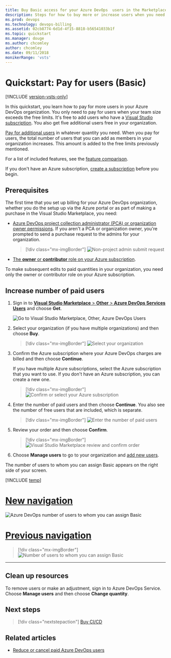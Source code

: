 ```yaml
---
title: Buy Basic access for your Azure DevOps  users in the Marketplace
description: Steps for how to buy more or increase users when you need more than the free amount via the Visual Studio Marketplace
ms.prod: devops
ms.technology: devops-billing
ms.assetid: 02cb8774-6d1d-4f15-8818-b56541033b1f
ms.topic: quickstart
ms.manager: douge
ms.author: chcomley
author: chcomley
ms.date: 09/11/2018
monikerRange: 'vsts'
---
```


# Quickstart: Pay for users (Basic)

[!INCLUDE [version-vsts-only](../../_shared/version-vsts-only.md)]

In this quickstart, you learn how to pay for more users in your Azure DevOps organization. You only need to pay for users when your team size exceeds the free limits. It's free to add users who have a [Visual Studio subscription](https://visualstudio.microsoft.com/subscriptions/). You also get five additional users free in your organization.

[Pay for additional users](https://marketplace.visualstudio.com/items?itemName=ms.vss-vstsuser) in whatever quantity you need. When you pay for users, the total number of users that you can add as members in your organization increases. This amount is added to the free limits previously mentioned.

For a list of included features, see the [feature comparison](https://visualstudio.microsoft.com/team-services/compare-features/).

If you don't have an Azure subscription, [create a subscription](https://azure.microsoft.com/en-us/pricing/purchase-options/) before you begin.

## Prerequisites

The first time that you set up billing for your Azure DevOps organization, whether you do the setup up via the Azure portal or as part of making a purchase in the Visual Studio Marketplace, you need:

* [Azure DevOps project collection administrator (PCA) or organization owner permissions](../accounts/faq-add-delete-users.md#find-owner). If you aren't a PCA or organization owner, you're prompted to send a purchase request to the admins for your organization.

   > [!div class="mx-imgBorder"]
![Non-project admin submit request](_img/buy-more-basic-access/non-organization-admin-purchase-request.png)

* [The **owner** or **contributor** role on your Azure subscription](add-backup-billing-managers.md).

To make subsequent edits to paid quantities in your organization, you need only the owner or contributor role on your Azure subscription.

<a name="buy-access-vs-marketplace"></a>

## Increase number of paid users

1. Sign in to [**Visual Studio Marketplace** > **Other** > **Azure DevOps Services Users**](https://marketplace.visualstudio.com/items?itemName=ms.vss-vstsuser) and choose **Get**.


   ![Go to Visual Studio Marketplace, Other, Azure DevOps Users](_img/buy-more-basic-access/marketplace-choose-get.png)

1. Select your organization (if you have multiple organizations) and then choose **Buy**.

   > [!div class="mx-imgBorder"]
![Select your organization](_img/buy-more-basic-access/marketplace-choose-buy.png)

1. Confirm the Azure subscription where your Azure DevOps charges are billed and then choose **Continue**.

   If you have multiple Azure subscriptions, select the Azure subscription that you want to use. If you don't have an Azure subscription, you can create a new one.

   > [!div class="mx-imgBorder"]
![Confirm or select your Azure subscription](_img/buy-more-basic-access/marketplace-confirm-subscription.png)

1. Enter the number of paid users and then choose **Continue**. You also see the number of free users that are included, which is separate.

   > [!div class="mx-imgBorder"]
![Enter the number of paid users](_img/buy-more-basic-access/marketplace-select-number-of-users.png)

1. Review your order and then choose **Confirm**.

   > [!div class="mx-imgBorder"]
![Visual Studio Marketplace review and confirm order](_img/buy-more-basic-access/marketplace-choose-confirm.png)

1. Choose **Manage users** to go to your organization and [add new users](../accounts/add-organization-users-from-user-hub.md).

The number of users to whom you can assign Basic appears on the right side of your screen.

[!INCLUDE [temp](../../boards/_shared/new-agile-hubs-feature.md)]

# [New navigation](#tab/new-nav)

   ![Azure DevOps number of users to whom you can assign Basic](_img/buy-more-basic-access/users-summary.png)

# [Previous navigation](#tab/previous-nav)

   > [!div class="mx-imgBorder"]
![Number of users to whom you can assign Basic](_img/buy-more-basic-access/vsts-manage-users.png)

---

## Clean up resources

To remove users or make an adjustment, sign in to Azure DevOps Service. Choose **Manage users** and then choose **Change quantity**.

## Next steps

> [!div class="nextstepaction"]
> [Buy CI/CD](buy-more-build-vs.md#prerequisites)

## Related articles

* [Reduce or cancel paid Azure DevOps users](reduce-cancel-paid-vsts-users.md)
